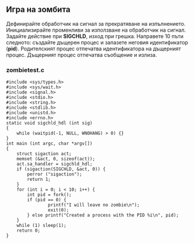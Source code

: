 ## Игра на зомбита

Дефинирайте обработчик на сигнал за прекратяване на изпълнението.
Инициализирайте променливи за използване на обработчик на сигнал.
Задайте действие при **SIGCHLD**, изход при грешка.
Направете 10 пъти следното: създайте дъщерен процес и запазете неговия идентификатор (**pid**).
Родителският процес отпечатва идентификатора на дъщерният процес.
Дъщерният процес отпечатва съобщение и излиза.

### zombietest.c
```
#include <sys/types.h>
#include <sys/wait.h>
#include <signal.h>
#include <stdio.h>
#include <string.h>
#include <stdlib.h>
#include <unistd.h>
#include <errno.h>
static void sigchld_hdl (int sig)
{
    while (waitpid(-1, NULL, WNOHANG) > 0) {}
}
int main (int argc, char *argv[])
{
    struct sigaction act;
    memset (&act, 0, sizeof(act));
    act.sa_handler = sigchld_hdl;
    if (sigaction(SIGCHLD, &act, 0)) {
        perror ("sigaction");
        return 1;
    }
    for (int i = 0; i < 10; i++) {
        int pid = fork();
        if (pid == 0) {
                printf("I will leave no zombie\n");
                exit(0);
        } else printf("Created a process with the PID %i\n", pid);
    }
    while (1) sleep(1);
    return 0;
}
```
